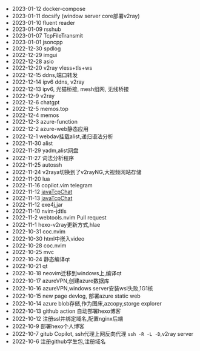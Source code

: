 - 2023-01-12 docker-compose
- 2023-01-11 docsify (window server core部署v2ray)
- 2023-01-10 fluent reader
- 2023-01-09 rsshub
- 2023-01-07 TcpFileTransmit
- 2023-01-01 jsoncpp
- 2022-12-30 spdlog
- 2022-12-29 imgui
- 2022-12-28 asio
- 2022-12-20 v2ray vless+tls+ws
- 2022-12-15 ddns,端口转发
- 2022-12-14 ipv6 ddns, v2ray
- 2022-12-13 ipv6, 光猫桥接, mesh组网, 无线桥接
- 2022-12-9 v2ray
- 2022-12-6 chatgpt
- 2022-12-5 memos.top
- 2022-12-4 memos
- 2022-12-3 azure-function
- 2022-12-2 azure-web静态应用
- 2022-12-1 webdav挂载alist,递归语法分析
- 2022-11-30 alist
- 2022-11-29 yadm,alist网盘
- 2022-11-27 词法分析程序
- 2022-11-25 autossh
- 2022-11-24 v2raya切换到了v2rayNG,大视频网站存储
- 2022-11-20 lua
- 2022-11-16 copilot.vim telegram
- 2022-11-12 [javaTcpChat](https://github.com/jyf-111/JavaTcpChat)
- 2022-11-13 [javaTcpChat](https://github.com/jyf-111/JavaTcpChat)
- 2022-11-12 exe4j,jar
- 2022-11-10 nvim-jdtls
- 2022-11-2  webtools.nvim Pull request
- 2022-11-1  hexo-v2ray更新方式,hlae
- 2022-10-31 coc.nvim
- 2022-10-30 html中嵌入video
- 2022-10-28 coc.nvim
- 2022-10-25 mvc
- 2022-10-24 静态编译qt
- 2022-10-21 qt
- 2022-10-18 neovim迁移到windows上,编译qt
- 2022-10-17 azureVPN,创建azure数据库
- 2022-10-16 azureVPN,windows server安装wsl失败,1G1核
- 2022-10-15 new page devlog, 部署azure static web
- 2022-10-14 azure blob存储,作为图床,azcopy,storge explorer
- 2022-10-13 github action 自动部署hexo博客
- 2022-10-12 注册ssl并绑定域名,配置nginx后端
- 2022-10-9 部署hexo个人博客
- 2022-10-7 gitub Copilot, ssh代理上网反向代理 `ssh -R -L -D`,v2ray server
- 2022-10-6 注册github学生包,注册域名

